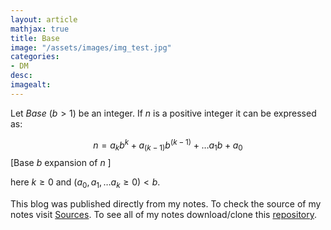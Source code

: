 ```yaml
---
layout: article
mathjax: true
title: Base
image: "/assets/images/img_test.jpg"
categories:
- DM
desc:   
imagealt: 
---
```


Let *Base* ($b>1$) be an integer. If $n$ is a positive integer it can be expressed as:

































































































































































































































































































































































$$n = {a_k}{b^k} + {a_{(k-1)}}{b^{(k-1)}} + \dots {a_1}{b} + a_0$$ \[Base $b$ expansion of $n$ \]

































































































































































































































































































































































here $k \ge 0$ and $(a_0, a_1, \dots a_k \ge 0) < b$.


































































































































































































































































































































































This blog was published directly from my notes.
To check the source of my notes visit [Sources](sources.html).
To see all of my notes download/clone this [repository](https://github.com/bovem/CS).
